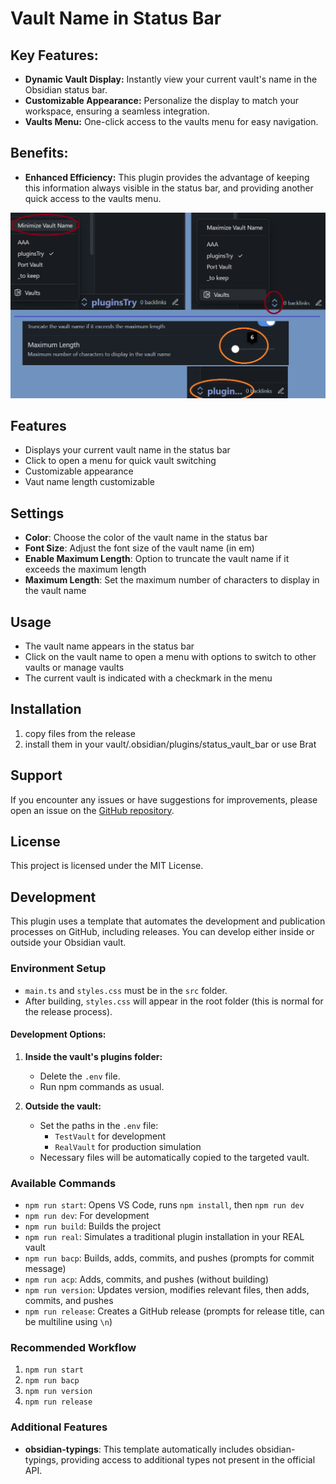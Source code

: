 # Vault Name in Status Bar

## Key Features:

- **Dynamic Vault Display:** Instantly view your current vault's name in the Obsidian status bar.
- **Customizable Appearance:** Personalize the display to match your workspace, ensuring a seamless integration.
- **Vaults Menu:** One-click access to the vaults menu for easy navigation. 

## Benefits:

- **Enhanced Efficiency:** This plugin provides the advantage of keeping this information always visible in the status bar, and providing another quick access to the vaults menu.

![alt text](Assets/example.png)

## Features

- Displays your current vault name in the status bar
- Click to open a menu for quick vault switching
- Customizable appearance
- Vaut name length customizable

## Settings

- **Color**: Choose the color of the vault name in the status bar
- **Font Size**: Adjust the font size of the vault name (in em)
- **Enable Maximum Length**: Option to truncate the vault name if it exceeds the maximum length
- **Maximum Length**: Set the maximum number of characters to display in the vault name

## Usage

- The vault name appears in the status bar
- Click on the vault name to open a menu with options to switch to other vaults or manage vaults
- The current vault is indicated with a checkmark in the menu

## Installation

1. copy files from the release
2. install them in your vault/.obsidian/plugins/status_vault_bar or use Brat

## Support

If you encounter any issues or have suggestions for improvements, please open an issue on the [GitHub repository](https://github.com/3C0D/Obsidian-Vault-Name-in-Status-Bar).

## License

This project is licensed under the MIT License.


## Development

This plugin uses a template that automates the development and publication processes on GitHub, including releases. You can develop either inside or outside your Obsidian vault.

### Environment Setup

- `main.ts` and `styles.css` must be in the `src` folder.
- After building, `styles.css` will appear in the root folder (this is normal for the release process).

#### Development Options:
1. **Inside the vault's plugins folder:**
   - Delete the `.env` file.
   - Run npm commands as usual.

2. **Outside the vault:**
   - Set the paths in the `.env` file:
     - `TestVault` for development
     - `RealVault` for production simulation
   - Necessary files will be automatically copied to the targeted vault.

### Available Commands

- `npm run start`: Opens VS Code, runs `npm install`, then `npm run dev`
- `npm run dev`: For development
- `npm run build`: Builds the project
- `npm run real`: Simulates a traditional plugin installation in your REAL vault
- `npm run bacp`: Builds, adds, commits, and pushes (prompts for commit message)
- `npm run acp`: Adds, commits, and pushes (without building)
- `npm run version`: Updates version, modifies relevant files, then adds, commits, and pushes
- `npm run release`: Creates a GitHub release (prompts for release title, can be multiline using `\n`)

### Recommended Workflow

1. `npm run start`
2. `npm run bacp`
3. `npm run version`
4. `npm run release`

### Additional Features

- **obsidian-typings**: This template automatically includes obsidian-typings, providing access to additional types not present in the official API.